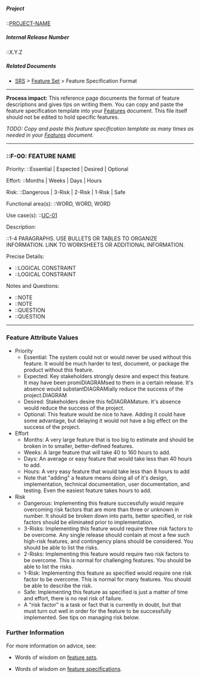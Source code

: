 ##### Project

::[PROJECT-NAME](Home)

##### Internal Release Number

::X.Y.Z

##### Related Documents

- [SRS](SRS) > [Feature Set](Feature-Set) > Feature Specification Format

---

**Process impact:** This reference page documents the format of feature
descriptions and gives tips on writing them. You can copy and paste the
feature specification template into your [Features](Features)
document. This file itself should not be edited to hold specific
features.

*TODO: Copy and paste this feature specification template as many times
as needed in your [Features](Features) document.*

---

### ::F-00: FEATURE NAME

Priority: ::Essential | Expected | Desired | Optional

Effort: ::Months | Weeks | Days | Hours

Risk: ::Dangerous | 3-Risk | 2-Risk | 1-Risk | Safe

Functional area(s): ::WORD, WORD, WORD

Use case(s): ::[UC-01](Use-Cases#UC-01)

Description:

::1-4 PARAGRAPHS. USE BULLETS OR TABLES TO ORGANIZE INFORMATION. LINK TO WORKSHEETS OR ADDITIONAL INFORMATION.

Precise Details:

- ::LOGICAL CONSTRAINT  
- ::LOGICAL CONSTRAINT

Notes and Questions:

- ::NOTE
- ::NOTE
- ::QUESTION
- ::QUESTION

---

### Feature Attribute Values

- Priority
  - Essential: The system could not or would never be used without
    this feature. It would be much harder to test, document, or
    package the product without this feature.
  - Expected: Key stakeholders strongly desire and expect
    this feature. It may have been promiDIAGRAMsed to them in a certain
    release. It's absence would substantDIAGRAMially reduce the success of
    the project.DIAGRAM
  - Desired: Stakeholders desire this feDIAGRAMature. It's absence would
    reduce the success of the project.
  - Optional: This feature would be nice to have. Adding it could
    have some advantage, but delaying it would not have a big effect
    on the success of the project.
- Effort
  - Months: A very large feature that is too big to estimate and
    should be broken in to smaller, better-defined features.
  - Weeks: A large feature that will take 40 to 160 hours to add.
  - Days: An average or easy feature that would take less than 40
    hours to add.
  - Hours: A very easy feature that would take less than 8 hours to
    add
  - Note that "adding" a feature means doing all of it's design,
    implementation, technical documentation, user documentation,
    and testing. Even the easiest feature takes hours to add.
- Risk
  - Dangerous: Implementing this feature successfully would require
    overcoming risk factors that are more than three or unknown
    in number. It should be broken down into parts, better
    specified, or risk factors should be eliminated prior
    to implementation.
  - 3-Risks: Implementing this feature would require three risk
    factors to be overcome. Any single release should contain at
    most a few such high-risk features, and contingency plans should
    be considered. You should be able to list the risks.
  - 2-Risks: Implementing this feature would require two risk
    factors to be overcome. This is normal for challenging features.
    You should be able to list the risks.
  - 1-Risk: Implementing this feature as specified would require one
    risk factor to be overcome. This is normal for many features.
    You should be able to describe the risk.
  - Safe: Implementing this feature as specified is just a matter of
    time and effort, there is no real risk of failure.
  - A "risk factor" is a task or fact that is currently in doubt,
    but that must turn out well in order for the feature to be
    successfully implemented. See tips on managing risk below.

### Further Information

For more information on advice, see:

- Words of wisdom on [feature sets](http://readyset.tigris.org/words-of-wisdom/feature-set.html).

- Words of wisdom on [feature specifications](http://readyset.tigris.org/words-of-wisdom/features.html).
